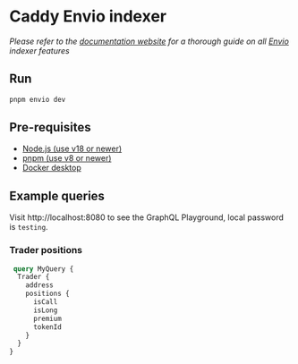 # Caddy Envio indexer

*Please refer to the [documentation website](https://docs.envio.dev) for a thorough guide on all [Envio](https://envio.dev) indexer features*

## Run

```bash
pnpm envio dev
```

## Pre-requisites

- [Node.js (use v18 or newer)](https://nodejs.org/en/download/current)
- [pnpm (use v8 or newer)](https://pnpm.io/installation)
- [Docker desktop](https://www.docker.com/products/docker-desktop/)

## Example queries

Visit http://localhost:8080 to see the GraphQL Playground, local password is `testing`.

### Trader positions

```graphql
 query MyQuery {
  Trader {
    address
    positions {
      isCall
      isLong
      premium
      tokenId
    }
  }
}

```

